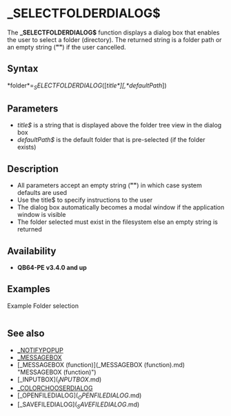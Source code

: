 # _SELECTFOLDERDIALOG$

The **_SELECTFOLDERDIALOG$** function displays a dialog box that enables the user to select a folder (directory). The returned string is a folder path or an empty string (**""**) if the user cancelled.

  

## Syntax

*folder$* = _SELECTFOLDERDIALOG$([*title$*][, *defaultPath$*])
  

## Parameters

* *title$* is a string that is displayed above the folder tree view in the dialog box
* *defaultPath$* is the default folder that is pre-selected (if the folder exists)

  

## Description

* All parameters accept an empty string (**""**) in which case system defaults are used
* Use the title$ to specify instructions to the user
* The dialog box automatically becomes a modal window if the application window is visible
* The folder selected must exist in the filesystem else an empty string is returned

  

## Availability

* **QB64-PE v3.4.0 and up**

  

## Examples

Example
Folder selection

``` folder$ = _SELECTFOLDERDIALOG$("Select a folder to scan:") [IF](IF.md) folder$ <> "" [THEN](THEN.md) [_MESSAGEBOX](_MESSAGEBOX.md) "Information", "You selected " + folder$  
```

  

## See also

* [_NOTIFYPOPUP](_NOTIFYPOPUP.md)
* [_MESSAGEBOX](_MESSAGEBOX.md)
* [_MESSAGEBOX (function)](_MESSAGEBOX (function).md) "MESSAGEBOX (function)")
* [_INPUTBOX$](_INPUTBOX$.md)
* [_COLORCHOOSERDIALOG](_COLORCHOOSERDIALOG.md)
* [_OPENFILEDIALOG$](_OPENFILEDIALOG$.md)
* [_SAVEFILEDIALOG$](_SAVEFILEDIALOG$.md)

  

